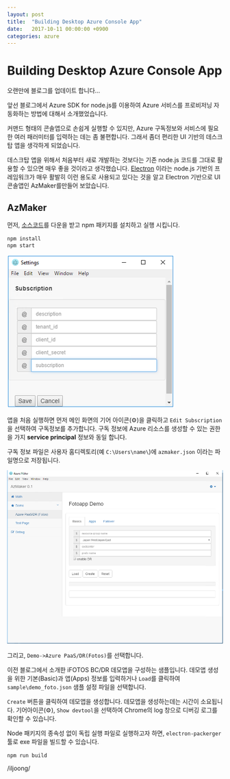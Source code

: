 ```yaml
---
layout: post
title:  "Building Desktop Azure Console App"
date:   2017-10-11 00:00:00 +0900
categories: azure
---
```


# Building Desktop Azure Console App

오랜만에 블로그를 업데이트 합니다...

앞선 블로그에서 Azure SDK for node.js를 이용하여 Azure 서비스를 프로비저닝 자동화하는 방법에 대해서 소개했었습니다.

커맨드 형태의 콘솔앱으로 손쉽게 실행할 수 있지만, Azure 구독정보와 서비스에 필요한 여러 패러미터를 입력하는 데는 좀 불편합니다. 그래서 좀더 편리한 UI 기반의 데스크탑 앱을 생각하게 되었습니다.

데스크탑 앱을 위해서 처음부터 새로 개발하는 것보다는 기존 node.js 코드를 그대로 활용할 수 있으면 매우 좋을 것이라고 생각했습니다. [Electron](https://electron.atom.io/) 이라는 node.js 기반의 프레임워크가 매우 활발히 이런 용도로 사용되고 있다는 것을 알고 Electron 기반으로 UI 콘솔앱인 AzMaker를만들어 보았습니다.

## AzMaker

먼저, [소스코드](https://github.com/iljoong/azure-azmaker)를 다운을 받고 npm 패키지를 설치하고 실행 시킵니다.

```
npm install
npm start
```

![azmaker](/images/azmaker-subs.png)

앱을 처음 실행하면 먼저 메인 화면의 기어 아이콘(&#9881;)을 클릭하고 `Edit Subscription`을 선택하여 구독정보를 추가합니다. 구독 정보에 Azure 리소스를 생성할 수 있는 권한을 가지 __service principal__ 정보와 동일 합니다.
 
구독 정보 파일은 사용자 홈디렉토리(예 `C:\Users\name\`)에 `azmaker.json` 이라는 파일명으로 저장됩니다.

![azmaker](/images/azmaker-main.png)

그리고, `Demo->Azure PaaS/DR(Fotos)`를 선택합니다.

이전 블로그에서 소개한 iFOTOS BC/DR 데모앱을 구성하는 샘플입니다. 데모앱 생성을 위한 기본(Basic)과 앱(Apps) 정보를 입력하거나 `Load`를 클릭하여 `sample\demo_foto.json` 샘플 설정 파일을 선택합니다.

`Create` 버튼을 클릭하여 데모앱을 생성합니다. 데모앱을 생성하는데는 시간이 소요됩니다. 기어아이콘(&#9881;), `Show devtool`을 선택하여 Chrome의 log 창으로 디버깅 로그를 확인할 수 있습니다.

Node 패키지의 종속성 없이 독립 실행 파일로 실행하고자 하면, `electron-packerger` 툴로 exe 파일을 빌드할 수 있습니다.

```
npm run build
```
/iljoong/
